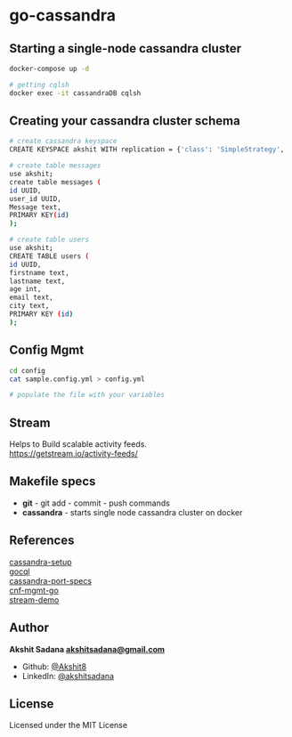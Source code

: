 # go-cassandra

## Starting a single-node cassandra cluster
```bash
docker-compose up -d

# getting cqlsh
docker exec -it cassandraDB cqlsh
```

## Creating your cassandra cluster schema
```bash
# create cassandra keyspace
CREATE KEYSPACE akshit WITH replication = {'class': 'SimpleStrategy', 'replication_factor' : 1};

# create table messages
use akshit;
create table messages (
id UUID,
user_id UUID,
Message text,
PRIMARY KEY(id)
);

# create table users
use akshit;
CREATE TABLE users (
id UUID,
firstname text,
lastname text,
age int,
email text,
city text,
PRIMARY KEY (id)
);
```

## Config Mgmt
```bash
cd config
cat sample.config.yml > config.yml

# populate the file with your variables
```

## Stream
Helps to Build scalable activity feeds.
<br>
https://getstream.io/activity-feeds/

## Makefile specs
- **git** - git add - commit - push commands
- **cassandra** - starts single node cassandra cluster on docker

## References
[cassandra-setup](https://hub.docker.com/_/cassandra)<br>
[gocql](https://github.com/gocql/gocql)<br>
[cassandra-port-specs](https://stackoverflow.com/questions/2359159/cassandra-port-usage-how-are-the-ports-used)<br>
[cnf-mgmt-go](https://medium.com/@bnprashanth256/reading-configuration-files-and-environment-variables-in-go-golang-c2607f912b63)<br>
[stream-demo](https://getstream.io/get_started/?signup=1#flat_feed)<br>

## Author
**Akshit Sadana <akshitsadana@gmail.com>**

- Github: [@Akshit8](https://github.com/Akshit8)
- LinkedIn: [@akshitsadana](https://www.linkedin.com/in/akshit-sadana-b051ab121/)

## License
Licensed under the MIT License